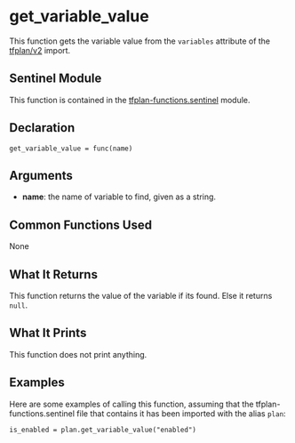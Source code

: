 # get_variable_value
This function gets the variable value from the `variables` attribute of the [tfplan/v2](https://www.terraform.io/docs/cloud/sentinel/import/tfplan-v2.html) import.

## Sentinel Module
This function is contained in the [tfplan-functions.sentinel](../tfplan-functions.sentinel) module.

## Declaration
`get_variable_value = func(name)`

## Arguments
* **name**: the name of variable to find, given as a string.

## Common Functions Used
None

## What It Returns
This function returns the value of the variable if its found. Else it returns `null`.

## What It Prints
This function does not print anything.

## Examples
Here are some examples of calling this function, assuming that the tfplan-functions.sentinel file that contains it has been imported with the alias `plan`:
```
is_enabled = plan.get_variable_value("enabled")
```
